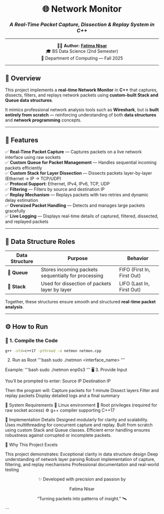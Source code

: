 <div align="center">

# 🌐 Network Monitor  
### _A Real-Time Packet Capture, Dissection & Replay System in C++_  

---

🧑‍💻 **Author:** [**Fatima Nisar**](#)  
🎓 BS Data Science (2nd Semester)  
🏫 Department of Computing — Fall 2025  

</div>

---

## 📘 Overview

This project implements a **real-time Network Monitor** in **C++** that captures, dissects, filters, and replays network packets using **custom-built Stack and Queue data structures**.  

It mimics professional network analysis tools such as **Wireshark**, but is **built entirely from scratch** — reinforcing understanding of both **data structures** and **network programming** concepts.

---

## 🧩 Features

✅ **Real-Time Packet Capture** — Captures packets on a live network interface using raw sockets  
✅ **Custom Queue for Packet Management** — Handles sequential incoming packets efficiently  
✅ **Custom Stack for Layer Dissection** — Dissects packets layer-by-layer (Ethernet → IP → TCP/UDP)  
✅ **Protocol Support:** Ethernet, IPv4, IPv6, TCP, UDP  
✅ **Filtering** — Filters by source and destination IP  
✅ **Replay Mechanism** — Replays packets with two retries and dynamic delay estimation  
✅ **Oversized Packet Handling** — Detects and manages large packets gracefully  
✅ **Live Logging** — Displays real-time details of captured, filtered, dissected, and replayed packets  

---

## 🧠 Data Structure Roles

| Data Structure | Purpose | Behavior |
|----------------|----------|-----------|
| 🧺 **Queue** | Stores incoming packets sequentially for processing | FIFO (First In, First Out) |
| 🧱 **Stack** | Used for dissection of packets layer by layer | LIFO (Last In, First Out) |

Together, these structures ensure smooth and structured **real-time packet analysis**.

---

## ⚙️ How to Run

### 🧩 1. Compile the Code
```bash
g++ -std=c++17 -pthread -o netmon netmon.cpp
```

2. Run as Root
'''bash
sudo ./netmon <interface_name>
'''

Example:
'''bash
sudo ./netmon enp0s3
'''
🖥️ 3. Provide Input

You’ll be prompted to enter:
Source IP
Destination IP

Then the program will:
Capture packets for 1 minute
Dissect layers
Filter and replay packets
Display detailed logs and a final summary

🧰 System Requirements
🐧 Linux environment
🔑 Root privileges (required for raw socket access)
⚙️ g++ compiler supporting C++17

🧮 Implementation Details
Designed modularly for clarity and scalability.
Uses multithreading for concurrent capture and replay.
Built from scratch using custom Stack and Queue classes.
Efficient error handling ensures robustness against corrupted or incomplete packets.

🌟 Why This Project Excels

This project demonstrates:
Exceptional clarity in data structure design
Deep understanding of network layer parsing
Robust implementation of capture, filtering, and replay mechanisms
Professional documentation and real-world testing


<div align="center">

✨ Developed with precision and passion by

Fatima Nisar

“Turning packets into patterns of insight.” 🛰️

</div> ```
